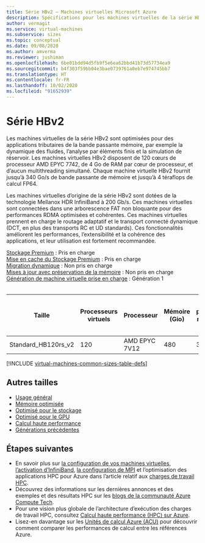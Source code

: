 ```yaml
---
title: Série HBv2 – Machines virtuelles Microsoft Azure
description: Spécifications pour les machines virtuelles de la série HBv2.
author: vermagit
ms.service: virtual-machines
ms.subservice: sizes
ms.topic: conceptual
ms.date: 09/08/2020
ms.author: amverma
ms.reviewer: jushiman
ms.openlocfilehash: 6be01bdd94d5fb9f5e6ea62bbd41b73d57734ea9
ms.sourcegitcommit: b4f303f59bb04e3bae0739761a0eb7e974745bb7
ms.translationtype: HT
ms.contentlocale: fr-FR
ms.lasthandoff: 10/02/2020
ms.locfileid: "91652939"
---
```

# <a name="hbv2-series"></a>Série HBv2

Les machines virtuelles de la série HBv2 sont optimisées pour des applications tributaires de la bande passante mémoire, par exemple la dynamique des fluides, l’analyse par éléments finis et la simulation de réservoir. Les machines virtuelles HBv2 disposent de 120 cœurs de processeur AMD EPYC 7742, de 4 Go de RAM par cœur de processeur, et d’aucun multithreading simultané. Chaque machine virtuelle HBv2 fournit jusqu’à 340 Go/s de bande passante de mémoire et jusqu’à 4 téraflops de calcul FP64.

Les machines virtuelles d’origine de la série HBv2 sont dotées de la technologie Mellanox HDR InfiniBand à 200 Gb/s. Ces machines virtuelles sont connectées dans une arborescence FAT non bloquante pour des performances RDMA optimisées et cohérentes. Ces machines virtuelles prennent en charge le routage adaptatif et le transport connecté dynamique (DCT, en plus des transports RC et UD standards). Ces fonctionnalités améliorent les performances, l’extensibilité et la cohérence des applications, et leur utilisation est fortement recommandée.

[Stockage Premium](premium-storage-performance.md) : Pris en charge<br>
[Mise en cache du Stockage Premium](premium-storage-performance.md) : Pris en charge<br>
[Migration dynamique](maintenance-and-updates.md) : Non pris en charge<br>
[Mises à jour avec préservation de la mémoire](maintenance-and-updates.md) : Non pris en charge<br>
[Génération de machine virtuelle prise en charge](generation-2.md) : Génération 1<br>
<br>

| Taille | Processeurs virtuels | Processeur | Mémoire (Gio) | Bande passante mémoire (Go/s) | Fréquence du processeur de base (GHz) | Fréquence de tous les cœurs (GHz, pic) | Fréquence d’un cœur (GHz, pic) | Performances RDMA (Gbit/s) | Prise en charge MPI | Stockage temporaire (Gio) | Disques de données max. | Cartes réseau Ethernet max. |
| --- | --- | --- | --- | --- | --- | --- | --- | --- | --- | --- | --- | --- |
| Standard_HB120rs_v2 | 120 | AMD EPYC 7V12 | 480 | 350 | 2.45 | 3.1 | 3.3 | 200 | Tous | 480 + 960 | 8 | 1 |


[!INCLUDE [virtual-machines-common-sizes-table-defs](../../includes/virtual-machines-common-sizes-table-defs.md)]

## <a name="other-sizes"></a>Autres tailles

- [Usage général](sizes-general.md)
- [Mémoire optimisée](sizes-memory.md)
- [Optimisé pour le stockage](sizes-storage.md)
- [Optimisé pour le GPU](sizes-gpu.md)
- [Calcul haute performance](sizes-hpc.md)
- [Générations précédentes](sizes-previous-gen.md)

## <a name="next-steps"></a>Étapes suivantes

- En savoir plus sur [la configuration de vos machines virtuelles](./workloads/hpc/configure.md), [l’activation d’InfiniBand](./workloads/hpc/enable-infiniband.md), [la configuration de MPI](./workloads/hpc/setup-mpi.md) et l’optimisation des applications HPC pour Azure dans l’article relatif aux [charges de travail HPC](./workloads/hpc/overview.md).
- Découvrez des informations sur les dernières annonces et des exemples et des résultats HPC sur les [blogs de la communauté Azure Compute Tech](https://techcommunity.microsoft.com/t5/azure-compute/bg-p/AzureCompute).
- Pour une vision plus globale de l’architecture d’exécution des charges de travail HPC, consultez [Calcul haute performance (HPC) sur Azure](/azure/architecture/topics/high-performance-computing/).
- Lisez-en davantage sur les [Unités de calcul Azure (ACU)](acu.md) pour découvrir comment comparer les performances de calcul entre les références Azure.
